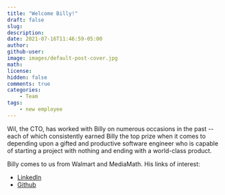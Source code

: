```yaml
---
title: "Welcome Billy!"
draft: false
slug:
description:
date: 2021-07-16T11:46:59-05:00
author:
github-user:
image: images/default-post-cover.jpg
math:
license:
hidden: false
comments: true
categories:
    - Team
tags:
    - new employee
---
```

Wil, the CTO, has worked with Billy on numerous occasions in the past -- each of which consistently earned Billy the top prize when it comes to depending upon a gifted and productive software engineer who is capable of starting a project with nothing and ending with a world-class product.

Billy comes to us from Walmart and MediaMath. His links of interest:

* [LinkedIn](https://www.linkedin.com/in/billy-hand-2bab0318)
* [Github](https://github.com/billyhandiii)
